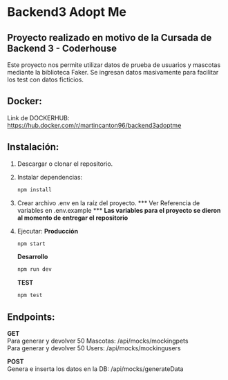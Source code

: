 # Backend3 Adopt Me 

## Proyecto realizado en motivo de la Cursada de Backend 3 - Coderhouse

Este proyecto nos permite utilizar datos de prueba de usuarios y mascotas mediante la biblioteca Faker. 
Se ingresan datos masivamente para facilitar los test con datos ficticios.

## Docker:
Link de DOCKERHUB: https://hub.docker.com/r/martincanton96/backend3adoptme


## Instalación:
1.  Descargar o clonar el repositorio. 
2.  Instalar dependencias:
    ```bash
    npm install
    ```
3.  Crear archivo .env en la raíz del proyecto. *** Ver Referencia de variables en .env.example *** **Las variables para el proyecto se dieron al momento de entregar el repositorio**
4.  Ejecutar:
    **Producción**
    ```bash
    npm start
    ```
 
    **Desarrollo**
    ```bash
    npm run dev 
    ```

    **TEST**
    ```bash
    npm test 
    ```

## Endpoints:

**GET**
<br>
Para generar y devolver 50 Mascotas:
/api/mocks/mockingpets 
<br>
Para generar y devolver 50  Users:
/api/mocks/mockingusers

**POST**
<br>
Genera e inserta los datos en la DB:
/api/mocks/generateData 





